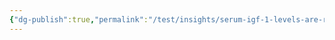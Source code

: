 ```yaml
---
{"dg-publish":true,"permalink":"/test/insights/serum-igf-1-levels-are-reduced-by-45-in-mice-during-a-4-day-fmd/"}
---
```


